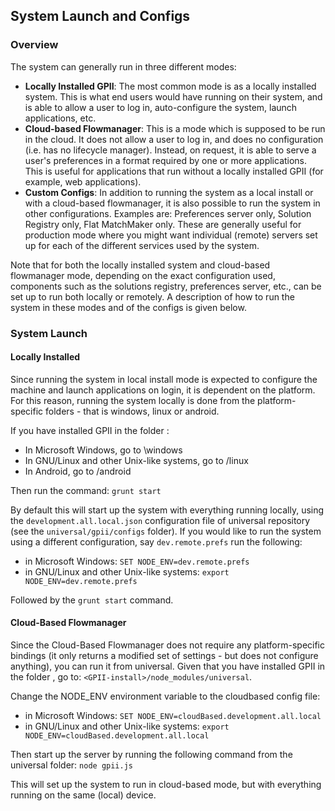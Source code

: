 ## System Launch and Configs 

### Overview
The system can generally run in three different modes:
* **Locally Installed GPII**: The most common mode is as a locally installed system. This is what end users would have running on their system, and is able to allow a user to log in, auto-configure the system, launch applications, etc.
* **Cloud-based Flowmanager**: This is a mode which is supposed to be run in the cloud. It does not allow a user to log in, and does no configuration (i.e. has no lifecycle manager). Instead, on request, it is able to serve a user's preferences in a format required by one or more applications. This is useful for applications that run without a locally installed GPII (for example, web applications).
* **Custom Configs**: In addition to running the system as a local install or with a cloud-based flowmanager, it is also possible to run the system in other configurations. Examples are: Preferences server only, Solution Registry only, Flat MatchMaker only. These are generally useful for production mode where you might want individual (remote) servers set up for each of the different services used by the system.

Note that for both the locally installed system and cloud-based flowmanager mode, depending on the exact configuration used, components such as the solutions registry, preferences server, etc., can be set up to run both locally or remotely. A description of how to run the system in these modes and of the configs is given below.


### System Launch

#### Locally Installed

Since running the system in local install mode is expected to configure the machine and launch applications on login, it is dependent on the platform. For this reason, running the system locally is done from the platform-specific folders - that is windows, linux or android.

If you have installed GPII in the folder <GPII-install>:
* In Microsoft Windows, go to <GPII-install>\windows
* In GNU/Linux and other Unix-like systems, go to <GPII-install>/linux
* In Android, go to <GPII-install>/android

Then run the command: `grunt start`

By default this will start up the system with everything running locally, using the `development.all.local.json` configuration file of universal repository (see the `universal/gpii/configs` folder). If you would like to run the system using a different configuration, say `dev.remote.prefs` run the following:
* in Microsoft Windows: `SET NODE_ENV=dev.remote.prefs`
* in GNU/Linux and other Unix-like systems: `export NODE_ENV=dev.remote.prefs`

Followed by the `grunt start` command.


#### Cloud-Based Flowmanager

Since the Cloud-Based Flowmanager does not require any platform-specific bindings (it only returns a modified set of settings - but does not configure anything), you can run it from universal. Given that you have installed GPII in the folder <GPII-install>, go to: `<GPII-install>/node_modules/universal`.

Change the NODE_ENV environment variable to the cloudbased config file:
* in Microsoft Windows: `SET NODE_ENV=cloudBased.development.all.local`
* in GNU/Linux and other Unix-like systems: `export NODE_ENV=cloudBased.development.all.local`

Then start up the server by running the following command from the universal folder:
`node gpii.js`

This will set up the system to run in cloud-based mode, but with everything running on the same (local) device.
